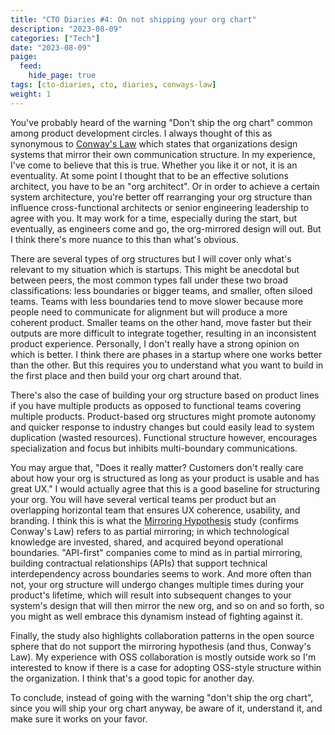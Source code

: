 ```yaml
---
title: "CTO Diaries #4: On not shipping your org chart"
description: "2023-08-09"
categories: ["Tech"]
date: "2023-08-09"
paige:
  feed:
    hide_page: true
tags: [cto-diaries, cto, diaries, conways-law]
weight: 1
---
```


You've probably heard of the warning "Don't ship the org chart" common among product development circles. I always thought of this as synonymous to [Conway's Law](https://en.wikipedia.org/wiki/Conway%27s_law) which states that organizations design systems that mirror their own communication structure. In my experience, I've come to believe that this is true. Whether you like it or not, it is an eventuality. At some point I thought that to be an effective solutions architect, you have to be an "org architect". Or in order to achieve a certain system architecture, you're better off rearranging your org structure than influence cross-functional architects or senior engineering leadership to agree with you. It may work for a time, especially during the start, but eventually, as engineers come and go, the org-mirrored design will out. But I think there's more nuance to this than what's obvious.

There are several types of org structures but I will cover only what's relevant to my situation which is startups. This might be anecdotal but between peers, the most common types fall under these two broad classifications: less boundaries or bigger teams, and smaller, often siloed teams. Teams with less boundaries tend to move slower because more people need to communicate for alignment but will produce a more coherent product. Smaller teams on the other hand, move faster but their outputs are more difficult to integrate together, resulting in an inconsistent product experience. Personally, I don't really have a strong opinion on which is better. I think there are phases in a startup where one works better than the other. But this requires you to understand what you want to build in the first place and then build your org chart around that.

There's also the case of building your org structure based on product lines if you have multiple products as opposed to functional teams covering multiple products. Product-based org structures might promote autonomy and quicker response to industry changes but could easily lead to system duplication (wasted resources). Functional structure however, encourages specialization and focus but inhibits multi-boundary communications.

You may argue that, "Does it really matter? Customers don't really care about how your org is structured as long as your product is usable and has great UX." I would actually agree that this is a good baseline for structuring your org. You will have several vertical teams per product but an overlapping horizontal team that ensures UX coherence, usability, and branding. I think this is what the [Mirroring Hypothesis](https://www.hbs.edu/ris/Publication%20Files/16-124_7ae90679-0ce6-4d72-9e9d-828872c7af49.pdf) study (confirms Conway's Law) refers to as partial mirroring; in which technological knowledge are invested, shared, and acquired beyond operational boundaries. "API-first" companies come to mind as in partial mirroring, building contractual relationships (APIs) that support technical interdependency across boundaries seems to work. And more often than not, your org structure will undergo changes multiple times during your product's lifetime, which will result into subsequent changes to your system's design that will then mirror the new org, and so on and so forth, so you might as well embrace this dynamism instead of fighting against it.

Finally, the study also highlights collaboration patterns in the open source sphere that do not support the mirroring hypothesis (and thus, Conway's Law). My experience with OSS collaboration is mostly outside work so I'm interested to know if there is a case for adopting OSS-style structure within the organization. I think that's a good topic for another day.

To conclude, instead of going with the warning "don't ship the org chart", since you will ship your org chart anyway, be aware of it, understand it, and make sure it works on your favor.

<br>
